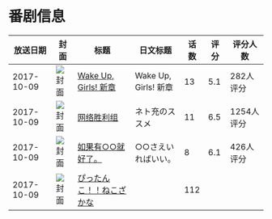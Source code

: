 # 番剧信息

|放送日期|封面|标题|日文标题|话数|评分|评分人数|
|---|---|---|---|---|---|---|
|2017-10-09|![封面](https://lain.bgm.tv/pic/cover/c/1f/d9/201212_bBB8B.jpg)|[Wake Up, Girls! 新章](https://bangumi.tv/subject/201212)|Wake Up, Girls! 新章|13|5.1|282人评分|
|2017-10-09|![封面](https://lain.bgm.tv/pic/cover/c/b2/37/221293_J8NRr.jpg)|[网络胜利组](https://bangumi.tv/subject/221293)|ネト充のススメ|11|6.5|1254人评分|
|2017-10-09|![封面](https://lain.bgm.tv/pic/cover/c/09/53/228848_jUlSO.jpg)|[如果有○○就好了。](https://bangumi.tv/subject/228848)|○○さえいればいい。|8|6.1|426人评分|
|2017-10-09|![封面](https://lain.bgm.tv/pic/cover/c/4e/f3/381846_kr7Vm.jpg)|[ぴったんこ！！ねこざかな](https://bangumi.tv/subject/381846)||112|||
